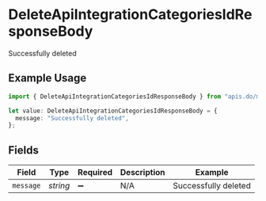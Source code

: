 # DeleteApiIntegrationCategoriesIdResponseBody

Successfully deleted

## Example Usage

```typescript
import { DeleteApiIntegrationCategoriesIdResponseBody } from "apis.do/models/operations";

let value: DeleteApiIntegrationCategoriesIdResponseBody = {
  message: "Successfully deleted",
};
```

## Fields

| Field                | Type                 | Required             | Description          | Example              |
| -------------------- | -------------------- | -------------------- | -------------------- | -------------------- |
| `message`            | *string*             | :heavy_minus_sign:   | N/A                  | Successfully deleted |